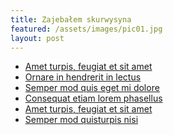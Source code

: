 ```yaml
---
title: Zajebałem skurwysyna
featured: /assets/images/pic01.jpg
layout: post
---
```


<ul class="links">
	<li><a href="#">Amet turpis, feugiat et sit amet</a></li>
	<li><a href="#">Ornare in hendrerit in lectus</a></li>
	<li><a href="#">Semper mod quis eget mi dolore</a></li>
	<li><a href="#">Consequat etiam lorem phasellus</a></li>
	<li><a href="#">Amet turpis, feugiat et sit amet</a></li>
	<li><a href="#">Semper mod quisturpis nisi</a></li>
</ul>